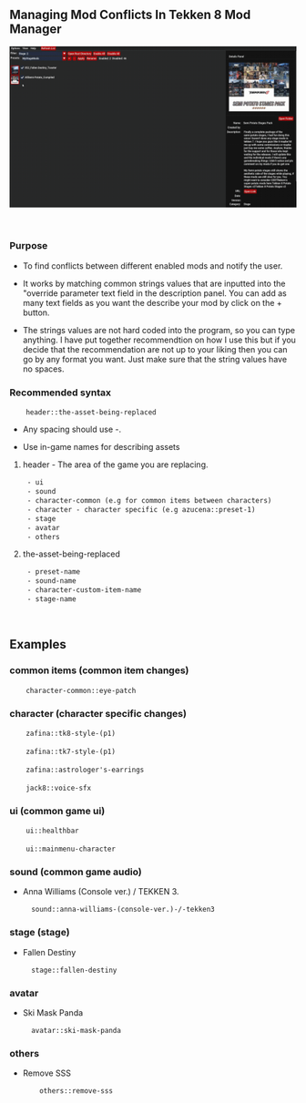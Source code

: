 

## Managing Mod Conflicts In Tekken 8 Mod Manager


![conflict](assets\screenshots\conflict\conflicts.gif)


<p>&nbsp;</p>


### Purpose

- To find conflicts between different enabled mods and notify the user.

- It works by matching common strings values that are inputted into the "override parameter text field in the description panel. You can add as many text fields as you want the describe your mod by click on the + button.

- The strings values are not hard coded into the program, so you can type anything. I have put together recommendtion on how I use this but if you decide that the recommendation are not up to your liking then you can go by any format you want. Just make sure that the string values have no spaces.



### Recommended syntax

        header::the-asset-being-replaced

- Any spacing should use -.

- Use in-game names for describing assets




1. header - The area of the game you are replacing.

        - ui
        - sound
        - character-common (e.g for common items between characters)
        - character - character specific (e.g azucena::preset-1)
        - stage
        - avatar
        - others




2. the-asset-being-replaced 

        - preset-name 
        - sound-name
        - character-custom-item-name
        - stage-name





<p>&nbsp;</p>


## Examples


### common items (common item changes)

        character-common::eye-patch




### character (character specific changes)

        zafina::tk8-style-(p1)

        zafina::tk7-style-(p1)

        zafina::astrologer's-earrings
        
        jack8::voice-sfx





### ui (common game ui)

        ui::healthbar

        ui::mainmenu-character



### sound (common game audio)


- Anna Williams (Console ver.) / TEKKEN 3.

        sound::anna-williams-(console-ver.)-/-tekken3




### stage (stage)
        
- Fallen Destiny

        stage::fallen-destiny 




### avatar

- Ski Mask Panda

        avatar::ski-mask-panda


### others
- Remove SSS
  
          others::remove-sss





